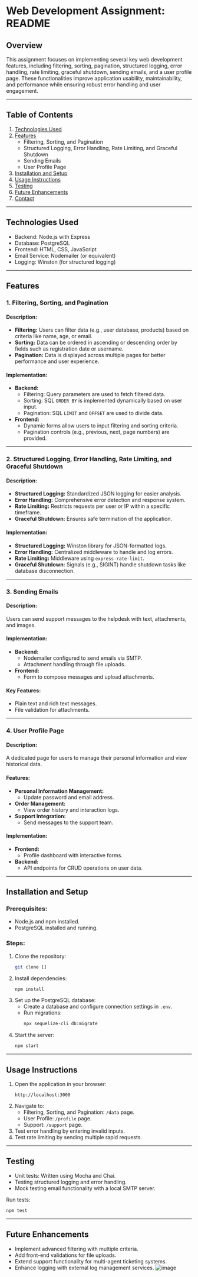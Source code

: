# Web Development Assignment: README

## Overview
This assignment focuses on implementing several key web development features, including filtering, sorting, pagination, structured logging, error handling, rate limiting, graceful shutdown, sending emails, and a user profile page. These functionalities improve application usability, maintainability, and performance while ensuring robust error handling and user engagement.

---

## Table of Contents
1. [Technologies Used](#technologies-used)
2. [Features](#features)
   - Filtering, Sorting, and Pagination
   - Structured Logging, Error Handling, Rate Limiting, and Graceful Shutdown
   - Sending Emails
   - User Profile Page
3. [Installation and Setup](#installation-and-setup)
4. [Usage Instructions](#usage-instructions)
5. [Testing](#testing)
6. [Future Enhancements](#future-enhancements)
7. [Contact](#contact)

---

## Technologies Used
- Backend: Node.js with Express
- Database: PostgreSQL
- Frontend: HTML, CSS, JavaScript
- Email Service: Nodemailer (or equivalent)
- Logging: Winston (for structured logging)

---

## Features

### 1. Filtering, Sorting, and Pagination
#### Description:
- **Filtering:** Users can filter data (e.g., user database, products) based on criteria like name, age, or email.
- **Sorting:** Data can be ordered in ascending or descending order by fields such as registration date or username.
- **Pagination:** Data is displayed across multiple pages for better performance and user experience.

#### Implementation:
- **Backend:**
  - Filtering: Query parameters are used to fetch filtered data.
  - Sorting: SQL `ORDER BY` is implemented dynamically based on user input.
  - Pagination: SQL `LIMIT` and `OFFSET` are used to divide data.
- **Frontend:**
  - Dynamic forms allow users to input filtering and sorting criteria.
  - Pagination controls (e.g., previous, next, page numbers) are provided.

---

### 2. Structured Logging, Error Handling, Rate Limiting, and Graceful Shutdown
#### Description:
- **Structured Logging:** Standardized JSON logging for easier analysis.
- **Error Handling:** Comprehensive error detection and response system.
- **Rate Limiting:** Restricts requests per user or IP within a specific timeframe.
- **Graceful Shutdown:** Ensures safe termination of the application.

#### Implementation:
- **Structured Logging:** Winston library for JSON-formatted logs.
- **Error Handling:** Centralized middleware to handle and log errors.
- **Rate Limiting:** Middleware using `express-rate-limit`.
- **Graceful Shutdown:** Signals (e.g., SIGINT) handle shutdown tasks like database disconnection.

---

### 3. Sending Emails
#### Description:
Users can send support messages to the helpdesk with text, attachments, and images.

#### Implementation:
- **Backend:**
  - Nodemailer configured to send emails via SMTP.
  - Attachment handling through file uploads.
- **Frontend:**
  - Form to compose messages and upload attachments.

#### Key Features:
- Plain text and rich text messages.
- File validation for attachments.

---

### 4. User Profile Page
#### Description:
A dedicated page for users to manage their personal information and view historical data.

#### Features:
- **Personal Information Management:**
  - Update password and email address.
- **Order Management:**
  - View order history and interaction logs.
- **Support Integration:**
  - Send messages to the support team.

#### Implementation:
- **Frontend:**
  - Profile dashboard with interactive forms.
- **Backend:**
  - API endpoints for CRUD operations on user data.

---

## Installation and Setup

### Prerequisites:
- Node.js and npm installed.
- PostgreSQL installed and running.

### Steps:
1. Clone the repository:
   ```bash
   git clone []
   ```
2. Install dependencies:
   ```bash
   npm install
   ```
3. Set up the PostgreSQL database:
   - Create a database and configure connection settings in `.env`.
   - Run migrations:
     ```bash
     npx sequelize-cli db:migrate
     ```
4. Start the server:
   ```bash
   npm start
   ```

---

## Usage Instructions
1. Open the application in your browser:
   ```
   http://localhost:3000
   ```
2. Navigate to:
   - Filtering, Sorting, and Pagination: `/data` page.
   - User Profile: `/profile` page.
   - Support: `/support` page.
3. Test error handling by entering invalid inputs.
4. Test rate limiting by sending multiple rapid requests.

---

## Testing
- Unit tests: Written using Mocha and Chai.
- Testing structured logging and error handling.
- Mock testing email functionality with a local SMTP server.

Run tests:
```bash
npm test
```

---

## Future Enhancements
- Implement advanced filtering with multiple criteria.
- Add front-end validations for file uploads.
- Extend support functionality for multi-agent ticketing systems.
- Enhance logging with external log management services.
![image](https://github.com/user-attachments/assets/6afdd3d8-44aa-4215-92df-075d28c9d320)




